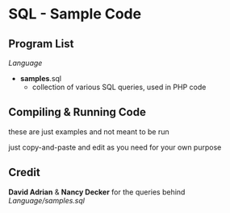 SQL - Sample Code
=================

Program List
------------

*Language*

-  **samples**.sql
    - collection of various SQL queries, used in PHP code

Compiling & Running Code
------------------------

these are just examples and not meant to be run

just copy-and-paste and edit as you need for your own purpose

Credit
------

**David Adrian** & **Nancy Decker** for the queries behind *Language/samples.sql*
